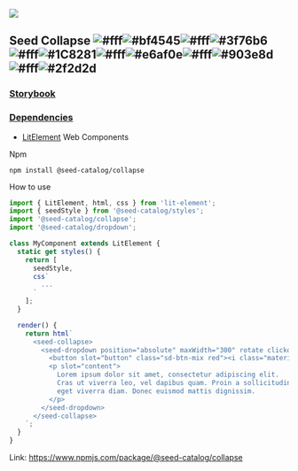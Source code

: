 ![](https://cdn.jsdelivr.net/gh/vicdata4/seed/assets/logo_md.png?v=4&s=100)

## Seed Collapse ![#fff](https://placehold.it/15/fff/000000?text=+)![#bf4545](https://placehold.it/15/bf4545/000000?text=+)![#fff](https://placehold.it/15/fff/000000?text=+)![#3f76b6](https://placehold.it/15/3f76b6/000000?text=+)![#fff](https://placehold.it/15/fff/000000?text=+)![#1C8281](https://placehold.it/15/1C8281/000000?text=+)![#fff](https://placehold.it/15/fff/000000?text=+)![#e6af0e](https://placehold.it/15/e6af0e/000000?text=+)![#fff](https://placehold.it/15/fff/000000?text=+)![#903e8d](https://placehold.it/15/903e8d/000000?text=+)![#fff](https://placehold.it/15/fff/000000?text=+)![#2f2d2d](https://placehold.it/15/2f2d2d/000000?text=+)

### [Storybook](https://seed-catalog.com/?path=/story/seed-catalog--collapse)

### [Dependencies](package.json)

- [LitElement](https://lit-element.polymer-project.org) Web Components

Npm

```
npm install @seed-catalog/collapse
```

How to use

```js
import { LitElement, html, css } from 'lit-element';
import { seedStyle } from '@seed-catalog/styles';
import '@seed-catalog/collapse';
import '@seed-catalog/dropdown';

class MyComponent extends LitElement {
  static get styles() {
    return [
      seedStyle,
      css`
        ...
      `
    ];
  }

  render() {
    return html`
      <seed-collapse>
        <seed-dropdown position="absolute" maxWidth="300" rotate clickout>
          <button slot="button" class="sd-btn-mix red"><i class="material-icons">keyboard_arrow_down</i>Collapse</button>
          <p slot="content">
            Lorem ipsum dolor sit amet, consectetur adipiscing elit.
            Cras ut viverra leo, vel dapibus quam. Proin a sollicitudin quam,
            eget viverra diam. Donec euismod mattis dignissim.
          </p>
        </seed-dropdown>
      </seed-collapse>
    `;
  }
}
```

Link: https://www.npmjs.com/package/@seed-catalog/collapse